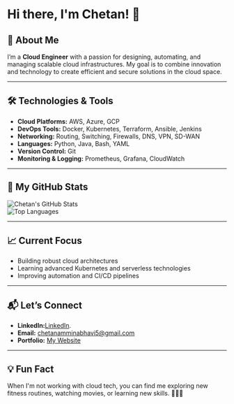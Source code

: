 # Hi there, I'm Chetan! 👋

## 🚀 About Me

I’m a **Cloud Engineer** with a passion for designing, automating, and managing scalable cloud infrastructures. My goal is to combine innovation and technology to create efficient and secure solutions in the cloud space. 

---

## 🛠️ Technologies & Tools

- **Cloud Platforms:** AWS, Azure, GCP  
- **DevOps Tools:** Docker, Kubernetes, Terraform, Ansible, Jenkins
-  **Networking:** Routing, Switching, Firewalls, DNS, VPN, SD-WAN  
- **Languages:** Python, Java, Bash, YAML  
- **Version Control:** Git  
- **Monitoring & Logging:** Prometheus, Grafana, CloudWatch  

---

## 🌟 My GitHub Stats  

![Chetan's GitHub Stats](https://github-readme-stats.vercel.app/api?username=Chetan-CloudEngineer&show_icons=true&theme=radical)  
![Top Languages](https://github-readme-stats.vercel.app/api/top-langs/?username=Chetan-CloudEngineer&layout=compact&theme=radical)

---

## 📈 Current Focus

- Building robust cloud architectures  
- Learning advanced Kubernetes and serverless technologies  
- Improving automation and CI/CD pipelines  

---

## 📬 Let’s Connect

- **LinkedIn:**[LinkedIn](https://linkedin.com/in/chetan-amminabhavi).  
- **Email:** chetanamminabhavi5@gmail.com 
- **Portfolio:** [My Website](https://www.your-portfolio-link.com)

---

## 💡 Fun Fact  

When I'm not working with cloud tech, you can find me exploring new fitness routines, watching movies, or learning new skills. 🎥🏋️‍♂️  
